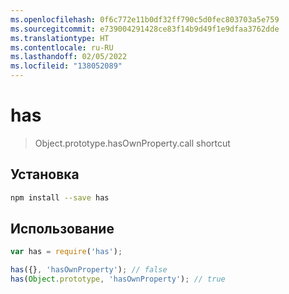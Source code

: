 ```yaml
---
ms.openlocfilehash: 0f6c772e11b0df32ff790c5d0fec803703a5e759
ms.sourcegitcommit: e739004291428ce83f14b9d49f1e9dfaa3762dde
ms.translationtype: HT
ms.contentlocale: ru-RU
ms.lasthandoff: 02/05/2022
ms.locfileid: "138052089"
---
```

# <a name="has"></a>has

> Object.prototype.hasOwnProperty.call shortcut

## <a name="installation"></a>Установка

```sh
npm install --save has
```

## <a name="usage"></a>Использование

```js
var has = require('has');

has({}, 'hasOwnProperty'); // false
has(Object.prototype, 'hasOwnProperty'); // true
```
